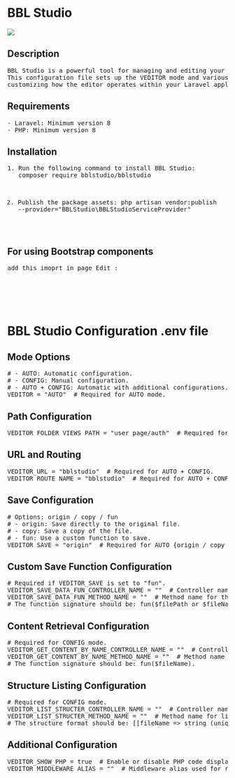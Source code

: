 <!DOCTYPE html>
<body>

<h1>BBL Studio </h1>
<img src="https://github.com/Yassinidi/BblStudio/blob/eeaaf6e6383cc3716fc5c3e1c631ccb920959a43/public/BblStudio/img/Design%20sans%20titre.png?raw=true" />
<h2>Description</h2>
<pre>
BBL Studio is a powerful tool for managing and editing your application views. 
This configuration file sets up the VEDITOR mode and various options for 
customizing how the editor operates within your Laravel application.
</pre>
<h2>Requirements</h2>
<pre>
- Laravel: Minimum version 8
- PHP: Minimum version 8
</pre> 

<h2>Installation</h2>
<pre>
1. Run the following command to install BBL Studio:
   composer require bblstudio/bblstudio

2. Publish the package assets:
   php artisan vendor:publish --provider="BBLStudio\BBLStudioServiceProvider"
</pre>
<h2>For using Bootstrap components</h2>
<pre>
add this imoprt in page Edit :
   <link href="/vendor/BblStudio/css/editor.css" rel="stylesheet">      
   <script src="https://code.jquery.com/jquery-3.3.1.slim.min.js" integrity="sha384-q8i/X+965DzO0rT7abK41JStQIAqVgRVzpbzo5smXKp4YfRvH+8abtTE1Pi6jizo" crossorigin="anonymous"></script>
    <script src="/vendor/BblStudio/js/popper.min.js"></script>
    <script src="/vendor/BblStudio/js/bootstrap.min.js"></script>
    <script src="https://cdn.jsdelivr.net/npm/holderjs@2.9.4/holder.js"></script>
</pre>
<h1>BBL Studio Configuration .env file</h1>
<h2>Mode Options</h2>
<pre>
# - AUTO: Automatic configuration.
# - CONFIG: Manual configuration.
# - AUTO + CONFIG: Automatic with additional configurations.
VEDITOR = "AUTO"  # Required for AUTO mode.
</pre>

<h2>Path Configuration</h2>
<pre>
VEDITOR_FOLDER_VIEWS_PATH = "user_page/auth"  # Required for AUTO mode or Default =Views.
</pre>

<h2>URL and Routing</h2>
<pre>
VEDITOR_URL = "bblstudio"  # Required for AUTO + CONFIG.
VEDITOR_ROUTE_NAME = "bblstudio"  # Required for AUTO + CONFIG.
</pre>

<h2>Save Configuration</h2>
<pre>
# Options: origin / copy / fun
# - origin: Save directly to the original file.
# - copy: Save a copy of the file.
# - fun: Use a custom function to save.
VEDITOR_SAVE = "origin"  # Required for AUTO {origin / copy / fun} + CONFIG {fun}.
</pre>

<h2>Custom Save Function Configuration</h2>
<pre>
# Required if VEDITOR_SAVE is set to "fun".
VEDITOR_SAVE_DATA_FUN_CONTROLLER_NAME = ""  # Controller name for the custom save function.
VEDITOR_SAVE_DATA_FUN_METHOD_NAME = ""  # Method name for the custom save function.
# The function signature should be: fun($filePath or $fileName, $newContent).
</pre>

<h2>Content Retrieval Configuration</h2>
<pre>
# Required for CONFIG mode.
VEDITOR_GET_CONTENT_BY_NAME_CONTROLLER_NAME = ""  # Controller name for retrieving content by name.
VEDITOR_GET_CONTENT_BY_NAME_METHOD_NAME = ""  # Method name for retrieving content by name.
# The function signature should be: fun($fileName).
</pre>

<h2>Structure Listing Configuration</h2>
<pre>
# Required for CONFIG mode.
VEDITOR_LIST_STRUCTER_CONTROLLER_NAME = ""  # Controller name for listing the structure.
VEDITOR_LIST_STRUCTER_METHOD_NAME = ""  # Method name for listing the structure.
# The structure format should be: [[fileName => string (unique), folderName => string], [...]].
</pre>

<h2>Additional Configuration</h2>
<pre>
VEDITOR_SHOW_PHP = true  # Enable or disable PHP code display in the editor.
VEDITOR_MIDDLEWARE_ALIAS = ""  # Middleware alias used for routing if needed.
</pre>

</body>
</html>
